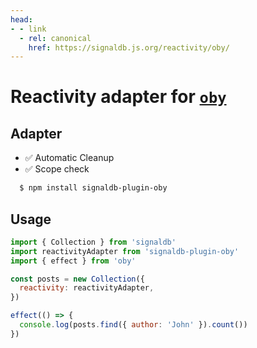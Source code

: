 ```yaml
---
head:
- - link
  - rel: canonical
    href: https://signaldb.js.org/reactivity/oby/
---
```

# Reactivity adapter for [`oby`](https://github.com/vobyjs/oby)

## Adapter

* ✅ Automatic Cleanup 
* ✅ Scope check

```bash
  $ npm install signaldb-plugin-oby
```

## Usage

```js
import { Collection } from 'signaldb'
import reactivityAdapter from 'signaldb-plugin-oby'
import { effect } from 'oby'

const posts = new Collection({
  reactivity: reactivityAdapter,
})

effect(() => {
  console.log(posts.find({ author: 'John' }).count())
})
```
